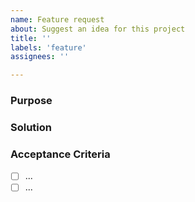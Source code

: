 ```yaml
---
name: Feature request
about: Suggest an idea for this project
title: ''
labels: 'feature'
assignees: ''

---
```


### Purpose

<!-- Explain why this feature is needed or what problem it solves. -->

### Solution

<!-- Describe the feature that would solve this problem. -->

### Acceptance Criteria

<!-- List the criteria that helps answer the question "How will I know when I'm done with this feature?" -->

- [ ] ...
- [ ] ...
